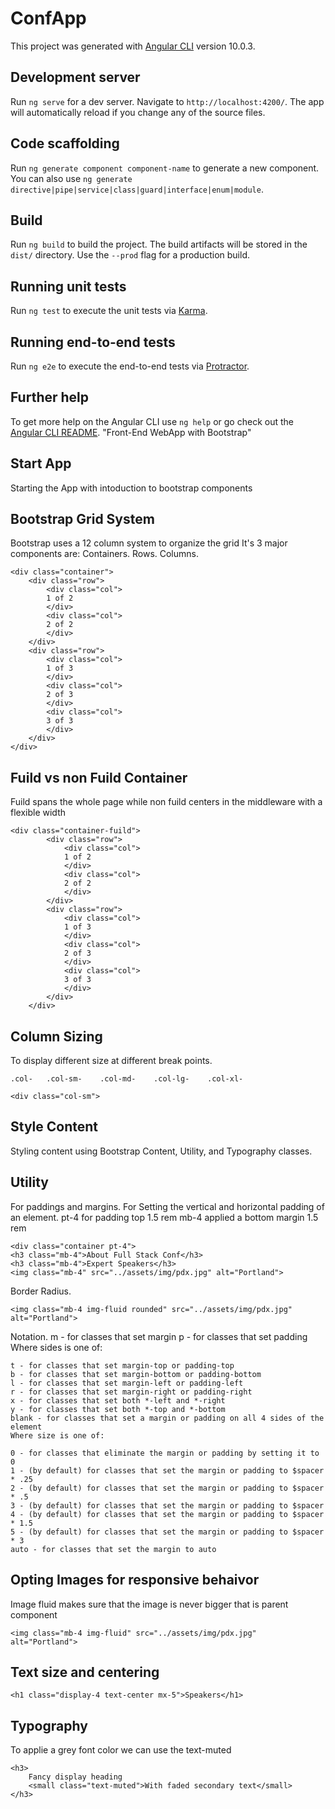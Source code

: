 # ConfApp

This project was generated with [Angular CLI](https://github.com/angular/angular-cli) version 10.0.3.

## Development server

Run `ng serve` for a dev server. Navigate to `http://localhost:4200/`. The app will automatically reload if you change any of the source files.

## Code scaffolding

Run `ng generate component component-name` to generate a new component. You can also use `ng generate directive|pipe|service|class|guard|interface|enum|module`.

## Build

Run `ng build` to build the project. The build artifacts will be stored in the `dist/` directory. Use the `--prod` flag for a production build.

## Running unit tests

Run `ng test` to execute the unit tests via [Karma](https://karma-runner.github.io).

## Running end-to-end tests

Run `ng e2e` to execute the end-to-end tests via [Protractor](http://www.protractortest.org/).

## Further help

To get more help on the Angular CLI use `ng help` or go check out the [Angular CLI README](https://github.com/angular/angular-cli/blob/master/README.md).
"Front-End WebApp with Bootstrap" 

## Start App

Starting the App with intoduction to bootstrap components

## Bootstrap Grid System

Bootstrap uses a 12 column system to organize the grid
It's 3 major components are:
    Containers.
    Rows.
    Columns.

    <div class="container">
        <div class="row">
            <div class="col">
            1 of 2
            </div>
            <div class="col">
            2 of 2
            </div>
        </div>
        <div class="row">
            <div class="col">
            1 of 3
            </div>
            <div class="col">
            2 of 3
            </div>
            <div class="col">
            3 of 3
            </div>
        </div>
    </div>

## Fuild vs non Fuild Container

Fuild spans the whole page while non fuild centers in the middleware with a flexible width

    <div class="container-fuild">
            <div class="row">
                <div class="col">
                1 of 2
                </div>
                <div class="col">
                2 of 2
                </div>
            </div>
            <div class="row">
                <div class="col">
                1 of 3
                </div>
                <div class="col">
                2 of 3
                </div>
                <div class="col">
                3 of 3
                </div>
            </div>
        </div>

## Column Sizing

To display different size at different break points.

    .col-	.col-sm-	.col-md-	.col-lg-	.col-xl-
    
    <div class="col-sm">


## Style Content

Styling content using Bootstrap Content, Utility, and Typography classes.

## Utility

For paddings and margins.
For Setting the vertical and horizontal padding of an element.
pt-4 for padding top 1.5 rem
mb-4 applied a bottom margin 1.5 rem

    <div class="container pt-4">
    <h3 class="mb-4">About Full Stack Conf</h3>
    <h3 class="mb-4">Expert Speakers</h3>
    <img class="mb-4" src="../assets/img/pdx.jpg" alt="Portland">

Border Radius.

    <img class="mb-4 img-fluid rounded" src="../assets/img/pdx.jpg" alt="Portland">

Notation.
    m - for classes that set margin
    p - for classes that set padding
    Where sides is one of:

    t - for classes that set margin-top or padding-top
    b - for classes that set margin-bottom or padding-bottom
    l - for classes that set margin-left or padding-left
    r - for classes that set margin-right or padding-right
    x - for classes that set both *-left and *-right
    y - for classes that set both *-top and *-bottom
    blank - for classes that set a margin or padding on all 4 sides of the element
    Where size is one of:

    0 - for classes that eliminate the margin or padding by setting it to 0
    1 - (by default) for classes that set the margin or padding to $spacer * .25
    2 - (by default) for classes that set the margin or padding to $spacer * .5
    3 - (by default) for classes that set the margin or padding to $spacer
    4 - (by default) for classes that set the margin or padding to $spacer * 1.5
    5 - (by default) for classes that set the margin or padding to $spacer * 3
    auto - for classes that set the margin to auto

## Opting Images for responsive behaivor

Image fluid makes sure that the image is never bigger that is parent component
    
    <img class="mb-4 img-fluid" src="../assets/img/pdx.jpg" alt="Portland">

## Text size and centering

    <h1 class="display-4 text-center mx-5">Speakers</h1>

## Typography

To applie a grey font color we can use the text-muted

    <h3>
        Fancy display heading
        <small class="text-muted">With faded secondary text</small>
    </h3>


